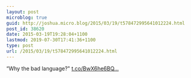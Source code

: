 ```yaml
---
layout: post
microblog: true
guid: http://joshua.micro.blog/2015/03/19/t578472995641012224.html
post_id: 38620
date: 2015-03-19T19:28:04+1100
lastmod: 2019-07-30T17:41:36+1100
type: post
url: /2015/03/19/t578472995641012224.html
---
```

“Why the bad language?" [t.co/BwX6he6BQ...](http://t.co/BwX6he6BQK)
